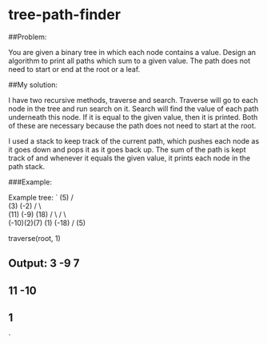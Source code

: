 # tree-path-finder
##Problem:

You are given a binary tree in which each node contains a value. Design an algorithm to print all paths which sum to a given value. The path does not need to start or end at the root or a leaf.

##My solution:

I have two recursive methods, traverse and search.
Traverse will go to each node in the tree and run search on it.
Search will find the value of each path underneath this node. If it is equal to the given value, then it is printed.
Both of these are necessary because the path does not need to start at the root.

I used a stack to keep track of the current path, which pushes each node as it goes down and pops it as it goes back up. The sum of the path is kept track of and whenever it equals the given value, it prints each node in the path stack.

###Example:

Example tree:
`         (5)
         / \
       (3)  (-2)
      /   \    \
   (11)   (-9) (18)
   / \    /  \    \
(-10)(2)(7) (1)   (-18)
                   /
                 (5)

traverse(root, 1)

Output:
3
-9
7
---------
11
-10
---------
1
---------
`
